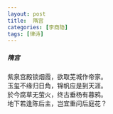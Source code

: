 ```yaml
---
layout: post
title:  隋宫
categories: [李商隐]
tags: [律诗]
---
```


##### 隋宫

紫泉宫殿锁烟霞，欲取芜城作帝家。<br>
玉玺不缘归日角，锦帆应是到天涯。<br>
於今腐草无萤火，终古垂杨有暮鸦。<br>
地下若逢陈后主，岂宜重问后庭花？

















　　　　　　　　　　 





































